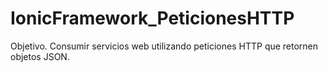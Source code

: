 # IonicFramework_PeticionesHTTP
Objetivo. Consumir servicios web utilizando peticiones HTTP que retornen objetos JSON.
